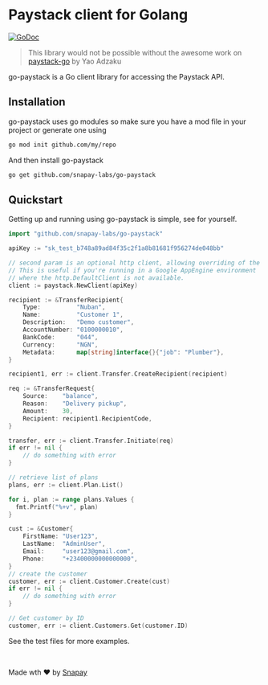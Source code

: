 # Paystack client for Golang

[![GoDoc](http://img.shields.io/badge/godoc-reference-blue.svg)](http://godoc.org/github.com/snapay-labs/go-paystack)

> This library would not be possible without the awesome work on [paystack-go](https://github.com/snapay/rn-paystack) by Yao Adzaku

go-paystack is a Go client library for accessing the Paystack API.

## Installation

go-paystack uses go modules so make sure you have a mod file in your project or generate one using

```bash
go mod init github.com/my/repo
```

And then install go-paystack

```bash
go get github.com/snapay-labs/go-paystack
```

## Quickstart

Getting up and running using go-paystack is simple, see for yourself.

```go
import "github.com/snapay-labs/go-paystack"

apiKey := "sk_test_b748a89ad84f35c2f1a8b81681f956274de048bb"

// second param is an optional http client, allowing overriding of the HTTP client to use.
// This is useful if you're running in a Google AppEngine environment
// where the http.DefaultClient is not available.
client := paystack.NewClient(apiKey)

recipient := &TransferRecipient{
    Type:          "Nuban",
    Name:          "Customer 1",
    Description:   "Demo customer",
    AccountNumber: "0100000010",
    BankCode:      "044",
    Currency:      "NGN",
    Metadata:      map[string]interface{}{"job": "Plumber"},
}

recipient1, err := client.Transfer.CreateRecipient(recipient)

req := &TransferRequest{
    Source:    "balance",
    Reason:    "Delivery pickup",
    Amount:    30,
    Recipient: recipient1.RecipientCode,
}

transfer, err := client.Transfer.Initiate(req)
if err != nil {
    // do something with error
}

// retrieve list of plans
plans, err := client.Plan.List()

for i, plan := range plans.Values {
  fmt.Printf("%+v", plan)
}

cust := &Customer{
    FirstName: "User123",
    LastName:  "AdminUser",
    Email:     "user123@gmail.com",
    Phone:     "+23400000000000000",
}
// create the customer
customer, err := client.Customer.Create(cust)
if err != nil {
    // do something with error
}

// Get customer by ID
customer, err := client.Customers.Get(customer.ID)
```

See the test files for more examples.

<br>

Made wth ❤️ by [Snapay](http://www.snapay.ng)
